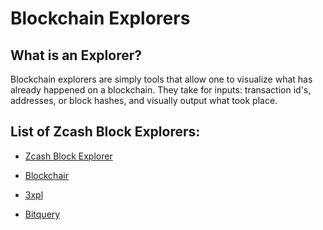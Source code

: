 # Blockchain Explorers

## What is an Explorer?

Blockchain explorers are simply tools that allow one to visualize what has already happened on a blockchain. They take for inputs: transaction id's, addresses, or block hashes, and visually output what took place.

## List of Zcash Block Explorers:

- [Zcash Block Explorer](https://zcashblockexplorer.com/)

- [Blockchair](https://blockchair.com)

- [3xpl](https://3xpl.com/zcash)

- [Bitquery](https://explorer.bitquery.io/zcash)
